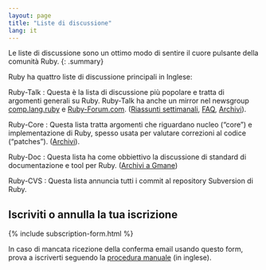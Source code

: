 ```yaml
---
layout: page
title: "Liste di discussione"
lang: it
---
```


Le liste di discussione sono un ottimo modo di sentire il cuore pulsante
della comunità Ruby.
{: .summary}

Ruby ha quattro liste di discussione principali in Inglese:

Ruby-Talk
: Questa è la lista di discussione più popolare e tratta di argomenti
  generali su Ruby. Ruby-Talk ha anche un mirror nel newsgroup
  [comp.lang.ruby](news:comp.lang.ruby) e [Ruby-Forum.com][1].
  ([Riassunti settimanali][2], [FAQ][3], [Archivi][4]).

Ruby-Core
: Questa lista tratta argomenti che riguardano nucleo (“core”) e
  implementazione di Ruby, spesso usata per valutare correzioni al
  codice (“patches”). ([Archivi][5]).

Ruby-Doc
: Questa lista ha come obbiettivo la discussione di standard di
  documentazione e tool per Ruby. ([Archivi a Gmane][6])

Ruby-CVS
: Questa lista annuncia tutti i commit al repository Subversion di Ruby.

## Iscriviti o annulla la tua iscrizione

{% include subscription-form.html %}

In caso di mancata ricezione della conferma email usando questo form,
prova a iscriverti seguendo la [procedura
manuale](/en/community/mailing-lists/manual-instructions/) (in inglese).



[1]: https://www.ruby-forum.com/
[2]: http://www.rubyweeklynews.org/
[3]: http://rubyhacker.com/clrFAQ.html
[4]: http://blade.nagaokaut.ac.jp/ruby/ruby-talk/index.shtml
[5]: http://blade.nagaokaut.ac.jp/ruby/ruby-core/index.shtml
[6]: http://dir.gmane.org/gmane.comp.lang.ruby.documentation
